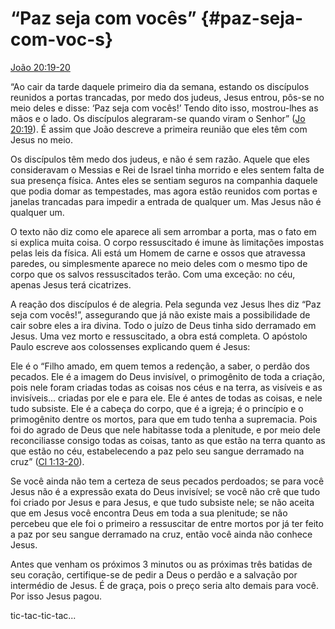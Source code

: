 # “Paz seja com vocês” {#paz-seja-com-voc-s}

[João 20:19-20](http://bibliaonline.com.br/acf/jo/20/19-20)

“Ao cair da tarde daquele primeiro dia da semana, estando os discípulos reunidos a portas trancadas, por medo dos judeus, Jesus entrou, pôs-se no meio deles e disse: ‘Paz seja com vocês!’ Tendo dito isso, mostrou-lhes as mãos e o lado. Os discípulos alegraram-se quando viram o Senhor” ([Jo 20:19](http://bibliaonline.com.br/acf/jo/20/19)). É assim que João descreve a primeira reunião que eles têm com Jesus no meio.

Os discípulos têm medo dos judeus, e não é sem razão. Aquele que eles consideravam o Messias e Rei de Israel tinha morrido e eles sentem falta de sua presença física. Antes eles se sentiam seguros na companhia daquele que podia domar as tempestades, mas agora estão reunidos com portas e janelas trancadas para impedir a entrada de qualquer um. Mas Jesus não é qualquer um.

O texto não diz como ele aparece ali sem arrombar a porta, mas o fato em si explica muita coisa. O corpo ressuscitado é imune às limitações impostas pelas leis da física. Ali está um Homem de carne e ossos que atravessa paredes, ou simplesmente aparece no meio deles com o mesmo tipo de corpo que os salvos ressuscitados terão. Com uma exceção: no céu, apenas Jesus terá cicatrizes.

A reação dos discípulos é de alegria. Pela segunda vez Jesus lhes diz “Paz seja com vocês!”, assegurando que já não existe mais a possibilidade de cair sobre eles a ira divina. Todo o juízo de Deus tinha sido derramado em Jesus. Uma vez morto e ressuscitado, a obra está completa. O apóstolo Paulo escreve aos colossenses explicando quem é Jesus:

Ele é o “Filho amado, em quem temos a redenção, a saber, o perdão dos pecados. Ele é a imagem do Deus invisível, o primogênito de toda a criação, pois nele foram criadas todas as coisas nos céus e na terra, as visíveis e as invisíveis... criadas por ele e para ele. Ele é antes de todas as coisas, e nele tudo subsiste. Ele é a cabeça do corpo, que é a igreja; é o princípio e o primogênito dentre os mortos, para que em tudo tenha a supremacia. Pois foi do agrado de Deus que nele habitasse toda a plenitude, e por meio dele reconciliasse consigo todas as coisas, tanto as que estão na terra quanto as que estão no céu, estabelecendo a paz pelo seu sangue derramado na cruz” ([Cl 1:13-20](http://bibliaonline.com.br/acf/cl/1/13-20)).

Se você ainda não tem a certeza de seus pecados perdoados; se para você Jesus não é a expressão exata do Deus invisível; se você não crê que tudo foi criado por Jesus e para Jesus, e que tudo subsiste nele; se não aceita que em Jesus você encontra Deus em toda a sua plenitude; se não percebeu que ele foi o primeiro a ressuscitar de entre mortos por já ter feito a paz por seu sangue derramado na cruz, então você ainda não conhece Jesus.

Antes que venham os próximos 3 minutos ou as próximas três batidas de seu coração, certifique-se de pedir a Deus o perdão e a salvação por intermédio de Jesus. É de graça, pois o preço seria alto demais para você. Por isso Jesus pagou.

tic-tac-tic-tac...